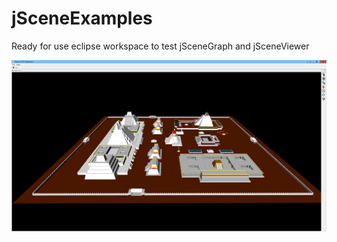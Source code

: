 # jSceneExamples
Ready for use eclipse workspace to test jSceneGraph and jSceneViewer

![Introductory images](/jSceneViewer.png)
